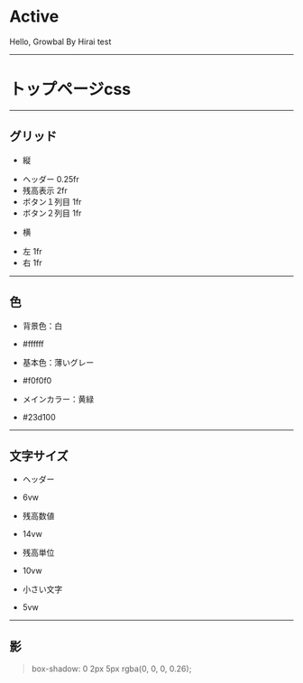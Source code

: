 # Active
Hello, Growbal By Hirai
test

---

# トップページcss

---
## グリッド
 + 縦
  * ヘッダー
   0.25fr
  * 残高表示
   2fr
  * ボタン１列目
   1fr
  * ボタン２列目
   1fr
 + 横
  * 左
   1fr
  * 右
   1fr

---

## 色
 + 背景色：白
  * #ffffff

 + 基本色：薄いグレー
  * #f0f0f0
  

 + メインカラー：黄緑
  * #23d100

---

## 文字サイズ
 + ヘッダー
  * 6vw

 + 残高数値
  * 14vw

 + 残高単位
  * 10vw

 + 小さい文字
  * 5vw

---

## 影
 >box-shadow: 0 2px 5px rgba(0, 0, 0, 0.26);